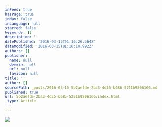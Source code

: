 ```yaml
---
inFeed: true
hasPage: true
inNav: false
inLanguage: null
starred: false
keywords: []
description: ''
datePublished: '2016-03-15T01:16:26.564Z'
dateModified: '2016-03-15T01:16:10.992Z'
authors: []
publisher:
  name: null
  domain: null
  url: null
  favicon: null
title: ''
author: []
sourcePath: _posts/2016-03-15-5b2aefde-2ba3-4d25-b686-5251b9806166.md
published: true
url: 5b2aefde-2ba3-4d25-b686-5251b9806166/index.html
_type: Article

---
```

![](https://the-grid-user-content.s3-us-west-2.amazonaws.com/4d32ee37-2fd8-4123-a2d6-d6099fc12b84.jpg)